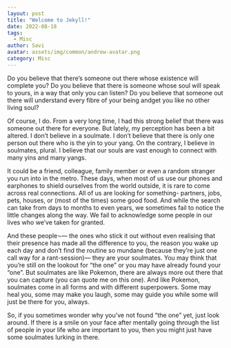 ```yaml
---
layout: post
title: "Welcome to Jekyll!"
date: 2022-08-18
tags:
  - Misc
author: Savi
avatar: assets/img/common/andrew-avatar.png
category: Misc
---
```


Do you believe that there’s someone out there whose existence will complete you? Do you believe that there is someone whose soul will speak to yours, in a way that only you can listen? Do you believe that someone out there will understand every fibre of your being andget you like no other living soul?

Of course, I do. From a very long time, I had this strong belief that there was someone out there for everyone. But lately, my perception has been a bit altered. I don’t believe in a soulmate. I don’t believe that there is only one person out there who is the yin to your yang. On the contrary, I believe in soulmates, plural. I believe that our souls are vast enough to connect with many yins and many yangs.

It could be a friend, colleague, family member or even a random stranger you run into in the metro. These days, when most of us use our phones and earphones to shield ourselves from the world outside, it is rare to come across real connections. All of us are looking for something- partners, jobs, pets, houses, or (most of the times) some good food. And while the search can take from days to months to even years, we sometimes fail to notice the little changes along the way. We fail to acknowledge some people in our lives who we’ve taken for granted.

And these people¬— the ones who stick it out without even realising that their presence has made all the difference to you, the reason you wake up each day and don’t find the routine so mundane (because they’re just one call way for a rant-session)— they are your soulmates. You may think that you’re still on the lookout for “the one” or you may have already found your “one”. But soulmates are like Pokemon, there are always more out there that you can capture (you can quote me on this one). And like Pokemon, soulmates come in all forms and with different superpowers. Some may heal you, some may make you laugh, some may guide you while some will just be there for you, always.

So, if you sometimes wonder why you’ve not found “the one” yet, just look around. If there is a smile on your face after mentally going through the list of people in your life who are important to you, then you might just have some soulmates lurking in there.


